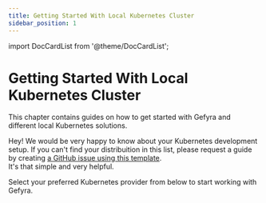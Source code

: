 ```yaml
---
title: Getting Started With Local Kubernetes Cluster
sidebar_position: 1
---
```


import DocCardList from '@theme/DocCardList';


# Getting Started With Local Kubernetes Cluster
This chapter contains guides on how to get started with Gefyra and
different local Kubernetes solutions.


Hey! We would be very happy to know about your Kubernetes development setup. If you can't find your distribuition in this
list, please request a guide by creating [a GitHub issue using this template](https://github.com/gefyrahq/gefyra/issues/new?assignees=&labels=enhancement&template=guide-request.md&title=%5BGuide+request%5D%3A+).  
It's that simple and very helpful.  

Select your preferred Kubernetes provider from below to start working with Gefyra.

<DocCardList />
